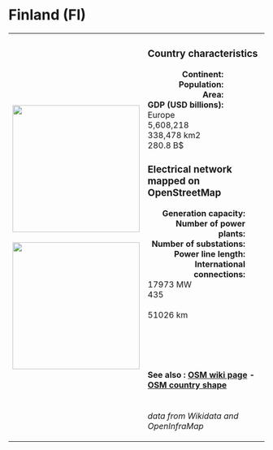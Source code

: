 # Finland (FI)

<table width="90%">
<tr>
<td>
<img src="http://commons.wikimedia.org/wiki/Special:FilePath/Flag%20of%20Finland.svg" width="250">
<br><br>
<img src="http://commons.wikimedia.org/wiki/Special:FilePath/Finland%20on%20the%20globe%20%28Europe%20centered%29.svg" width="250"></td>
<td>
<h3>Country characteristics</h3>
<div style="display: inline-block;text-align:right;margin-right:30px;font-weight: bold;">
Continent:<br>Population:<br>Area:<br>GDP (USD billions):
</div>
<div style="display: inline-block;">
Europe<br>5,608,218<br>338,478 km2<br>280.8 B$
</div>
<h3>Electrical network mapped on OpenStreetMap</h3>
<div style="display: inline-block;text-align:right;margin-right:30px;font-weight: bold;">Generation capacity:<br>
Number of power plants:<br>
Number of substations:<br>
Power line length:<br>
International connections:<br>
</div>
<div style="display: inline-block;">17973 MW<br>
435<br>
<br>
51026 km<br>
<br>
</div>

<br><br><h4>See also :
<a href="https://wiki.openstreetmap.org/wiki/Power_networks/Finland" target="_blank">OSM wiki page</a> -
<a href="https://openstreetmap.org/relation/54224" target="_blank">OSM country shape</a>
</h4>

<br><i>data from Wikidata and OpenInfraMap</i>
</td>
</tr>
</table>




